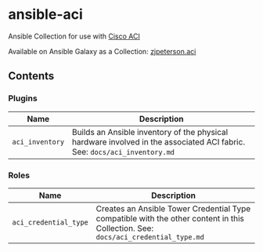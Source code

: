 # ansible-aci
Ansible Collection for use with [Cisco ACI](https://www.cisco.com/c/en/us/solutions/data-center-virtualization/application-centric-infrastructure/index.html)

Available on Ansible Galaxy as a Collection: [zjpeterson.aci](https://galaxy.ansible.com/zjpeterson/aci)

## Contents

### Plugins

| Name            | Description                                                                                                              |
| --------------- | ------------------------------------------------------------------------------------------------------------------------ |
| `aci_inventory` | Builds an Ansible inventory of the physical hardware involved in the associated ACI fabric. See: `docs/aci_inventory.md` |

### Roles

| Name                  | Description                                                                                                                       |
| --------------------- | --------------------------------------------------------------------------------------------------------------------------------- |
| `aci_credential_type` | Creates an Ansible Tower Credential Type compatible with the other content in this Collection. See: `docs/aci_credential_type.md` |
